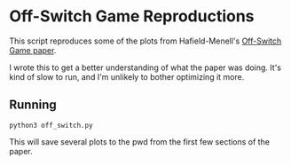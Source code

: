 # Off-Switch Game Reproductions

This script reproduces some of the plots from Hafield-Menell's [Off-Switch Game paper](https://arxiv.org/abs/1611.08219).

I wrote this to get a better understanding of what the paper was doing. It's kind of slow to run, and I'm unlikely to bother optimizing it more.

## Running

```
python3 off_switch.py
```

This will save several plots to the pwd from the first few sections of the paper.